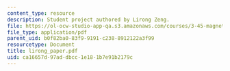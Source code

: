 ```yaml
---
content_type: resource
description: Student project authored by Lirong Zeng.
file: https://ol-ocw-studio-app-qa.s3.amazonaws.com/courses/3-45-magnetic-materials-spring-2004/ca16657d97addbcc1e181b7e91b2179c_lirong_paper.pdf
file_type: application/pdf
parent_uid: b0f82ba0-83f9-9191-c238-8912122a3f99
resourcetype: Document
title: lirong_paper.pdf
uid: ca16657d-97ad-dbcc-1e18-1b7e91b2179c
---
```

